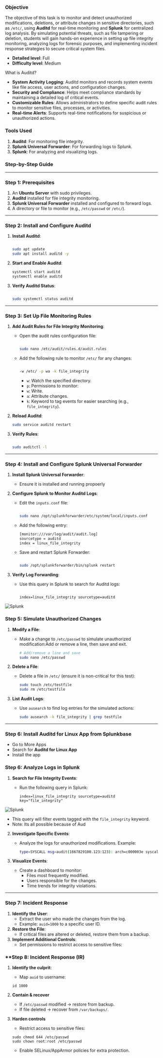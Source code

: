 ### Objective

The objective of this task is to monitor and detect unauthorized modifications, deletions, or attribute changes in sensitive directories, such as `/etc/`, using **Auditd** for real-time monitoring and **Splunk** for centralized log analysis. By simulating potential threats, such as file tampering or deletion, students will gain hands-on experience in setting up file integrity monitoring, analyzing logs for forensic purposes, and implementing incident response strategies to secure critical system files.

- **Detailed level**: Full
- **Difficulty level**: Medium

What is Auditd?

- **System Activity Logging**: Auditd monitors and records system events like file access, user actions, and configuration changes.
- **Security and Compliance**: Helps meet compliance standards by maintaining a detailed log of critical events.
- **Customizable Rules**: Allows administrators to define specific audit rules to monitor sensitive files, processes, or activities.
- **Real-time Alerts**: Supports real-time notifications for suspicious or unauthorized actions.

### **Tools Used**

1. **Auditd**: For monitoring file integrity.
2. **Splunk Universal Forwarder**: For forwarding logs to Splunk.
3. **Splunk**: For analyzing and visualizing logs.

### **Step-by-Step Guide**

---

### **Step 1: Prerequisites**

1. An **Ubuntu Server** with sudo privileges.
2. **Auditd** installed for file integrity monitoring.
3. **Splunk Universal Forwarder** installed and configured to forward logs.
4. A directory or file to monitor (e.g., `/etc/passwd` or `/etc/`).

---

### **Step 2: Install and Configure Auditd**

1. **Install Auditd**:

   ```bash

   sudo apt update
   sudo apt install auditd -y

   ```

2. **Start and Enable Auditd**:

   ```bash
   systemctl start auditd
   systemctl enable auditd

   ```

3. **Verify Auditd Status**:

   ```bash

   sudo systemctl status auditd

   ```

---

### **Step 3: Set Up File Monitoring Rules**

1. **Add Audit Rules for File Integrity Monitoring**:

   - Open the audit rules configuration file:

     ```bash

     sudo nano /etc/audit/rules.d/audit.rules

     ```

   - Add the following rule to monitor `/etc/` for any changes:

     ```bash

     -w /etc/ -p wa -k file_integrity

     ```

     - `w`: Watch the specified directory.
     - `p`: Permissions to monitor:
     - `w`: Write.
     - `a`: Attribute changes.
     - `k`: Keyword to tag events for easier searching (e.g., `file_integrity`).

2. **Reload Auditd**:

   ```bash
   sudo service auditd restart

   ```

3. **Verify Rules**:

   ```bash

   sudo auditctl -l

   ```

---

### **Step 4: Install and Configure Splunk Universal Forwarder**

1. **Install Splunk Universal Forwarder**:
   - Ensure it is installed and running propoerly
2. **Configure Splunk to Monitor Auditd Logs**:

   - Edit the `inputs.conf` file:

     ```bash

     sudo nano /opt/splunkforwarder/etc/system/local/inputs.conf

     ```

   - Add the following entry:

     ```bash
     [monitor:///var/log/audit/audit.log]
     sourcetype = auditd
     index = linux_file_integrity
     ```

   - Save and restart Splunk Forwarder:

     ```bash

     sudo /opt/splunkforwarder/bin/splunk restart

     ```

3. **Verify Log Forwarding**:

   - Use this query in Splunk to search for Auditd logs:

     ```

     index=linux_file_integrity sourcetype=auditd

     ```

![Splunk](/Splunk_Ubuntu/assets/05.png)

### **Step 5: Simulate Unauthorized Changes**

1. **Modify a File**:

   - Make a change to `/etc/passwd` to simulate unauthorized modification:Add or remove a line, then save and exit.

     ```bash
     # Add/remove a line and save
     sudo nano /etc/passwd

     ```

2. **Delete a File**:

   - Delete a file in `/etc/` (ensure it is non-critical for this test):

     ```bash
     sudo touch /etc/testfile
     sudo rm /etc/testfile
     ```

3. **List Audit Logs**:

   - Use `ausearch` to find log entries for the simulated actions:

     ```bash
     sudo ausearch -k file_integrity | grep testfile

     ```

---

### **Step 6: Install Auditd for Linux App from Splunkbase**

- Go to More Apps
- Search for **Auditd for Linux App**
- Install the app

### **Step 6: Analyze Logs in Splunk**

1. **Search for File Integrity Events**:

   - Run the following query in Splunk:

     ```
     index=linux_file_integrity sourcetype=auditd key="file_integrity"
     ```

![Splunk](/Splunk_Ubuntu/assets/06.png)

- This query will filter events tagged with the `file_integrity` keyword.
- Note: Its all possible because of Aud

2. **Investigate Specific Events**:

   - Analyze the logs for unauthorized modifications. Example:

     ```bash
     type=SYSCALL msg=audit(1667829100.123:123): arch=c000003e syscall=2 success=yes exit=0 a0=7ffc12345 a1=80400 a2=1 items=2 ppid=2345 pid=4567 auid=1000 uid=0 gid=0 euid=0
     ```

3. **Visualize Events**:
   - Create a dashboard to monitor:
     - Files most frequently modified.
     - Users responsible for the changes.
     - Time trends for integrity violations.

---

### **Step 7: Incident Response**

1. **Identify the User**:
   - Extract the user who made the changes from the log.
   - Example: `auid=1000` to a specific user ID.
2. **Restore the File**:
   - If critical files are altered or deleted, restore them from a backup.
3. **Implement Additional Controls**:
   - Set permissions to restrict access to sensitive files:

### \*\*Step 8: Incident Response (IR)

1. **Identify the culprit**:

   - Map `auid` to username:

   ```
   id 1000
   ```

2. **Contain & recover**
   - If `/etc/passwd` modified → restore from backup.
   - If file deleted → recover from `/var/backups/`.
3. **Harden controls**

   - Restrict access to sensitive files:

   ```
   sudo chmod 644 /etc/passwd
   sudo chown root:root /etc/passwd
   ```

   - Enable SELinux/AppArmor policies for extra protection.
